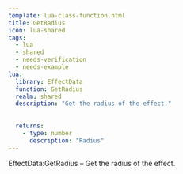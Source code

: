```yaml
---
template: lua-class-function.html
title: GetRadius
icon: lua-shared
tags:
  - lua
  - shared
  - needs-verification
  - needs-example
lua:
  library: EffectData
  function: GetRadius
  realm: shared
  description: "Get the radius of the effect."
  
  
  returns:
    - type: number
      description: "Radius"
---
```


<div class="lua__search__keywords">
EffectData:GetRadius &#x2013; Get the radius of the effect.
</div>

